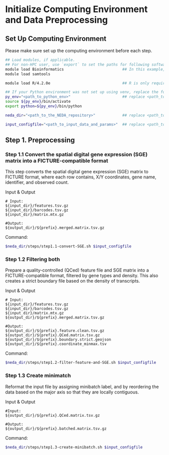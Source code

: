 # Initialize Computing Environment and Data Preprocessing

## Set Up Computing Environment

Please make sure set up the computing environment before each step. 

```bash
## Load modules, if applicable.
## For non-HPC user, use `export` to set the paths for following softwares, e.g., `export samtools=<path_to_samtools>`.
module load Bioinformatics                          ## In this example, samtools is part of the Bioinformatics module system, requiring the Bioinformatics module to be loaded before accessing the specific program.
module load samtools

module load R/4.2.0e                                ## R is only required for Seurat+FICTURE analysis.

## If your Python environment was not set up using venv, replace the following lines with the appropriate commands to activate the environment.
py_env="<path_to_python_env>"                       ## replace <path_to_python_env> with the path to the python environment
source ${py_env}/bin/activate
export python=${py_env}/bin/python

neda_dir="<path_to_the_NEDA_repository>"            ## replace <path_to_the_NEDA_repository> with the path to the NovaScope-exemplary-downstream-analysis repository

input_configfile="<path_to_input_data_and_params>"  ## replace <path_to_input_data_and_params> with the path to the input_data_and_params file, e.g., ${neda_dir}/input_data_and_params/input_data_and_params_lda.txt
```

## Step 1. Preprocessing

### Step 1.1 Convert the spatial digital gene expression (SGE) matrix into a FICTURE-compatible format

This step converts the spatial digital gene expression (SGE) matrix to FICTURE format, where each row contains, X/Y coordinates, gene name, identifier, and observed count.

Input & Output
```
# Input:
${input_dir}/features.tsv.gz
${input_dir}/barcodes.tsv.gz
${input_dir}/matrix.mtx.gz

#Output:
${output_dir}/${prefix}.merged.matrix.tsv.gz
```

Command:
```bash
$neda_dir/steps/step1.1-convert-SGE.sh $input_configfile
```

### Step 1.2 Filtering both
Prepare a quality-controlled (QCed) feature file and SGE matrix into a FICTURE-compatible format, filtered by gene types and density. This also creates a strict boundary file based on the density of transcripts.

Input & Output
```
# Input: 
${input_dir}/features.tsv.gz
${input_dir}/barcodes.tsv.gz
${input_dir}/matrix.mtx.gz
${output_dir}/${prefix}.merged.matrix.tsv.gz

#Output: 
${output_dir}/${prefix}.feature.clean.tsv.gz
${output_dir}/${prefix}.QCed.matrix.tsv.gz
${output_dir}/${prefix}.boundary.strict.geojson
${output_dir}/${prefix}.coordinate_minmax.tsv
```

Command:
```bash
$neda_dir/steps/step1.2-filter-feature-and-SGE.sh $input_configfile
```

### Step 1.3 Create minimatch
Reformat the input file by assigning minibatch label, and by reordering the data based on the major axis so that they are locally contiguous.

Input & Output
```
#Input: 
${output_dir}/${prefix}.QCed.matrix.tsv.gz

#Output: 
${output_dir}/${prefix}.batched.matrix.tsv.gz
```

Command:
```bash
$neda_dir/steps/step1.3-create-minibatch.sh $input_configfile
```

